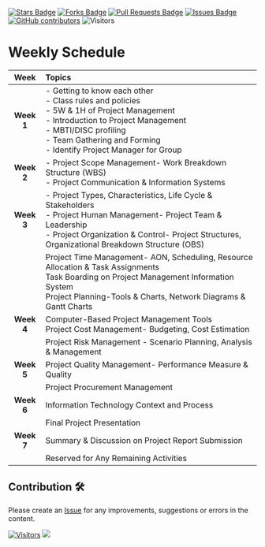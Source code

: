 <a href="https://github.com/drshahizan/project-management/stargazers"><img src="https://img.shields.io/github/stars/drshahizan/project-management" alt="Stars Badge"/></a>
<a href="https://github.com/drshahizan/project-management/network/members"><img src="https://img.shields.io/github/forks/drshahizan/project-management" alt="Forks Badge"/></a>
<a href="https://github.com/drshahizan/project-management/pulls"><img src="https://img.shields.io/github/issues-pr/drshahizan/project-management" alt="Pull Requests Badge"/></a>
<a href="https://github.com/drshahizan/project-management"><img src="https://img.shields.io/github/issues/drshahizan/project-management" alt="Issues Badge"/></a>
<a href="https://github.com/drshahizan/project-management/graphs/contributors"><img alt="GitHub contributors" src="https://img.shields.io/github/contributors/drshahizan/project-management?color=2b9348"></a>
![Visitors](https://api.visitorbadge.io/api/visitors?path=https%3A%2F%2Fgithub.com%2Fdrshahizan%2Fproject-management&labelColor=%23d9e3f0&countColor=%23697689&style=flat)

# Weekly Schedule

| **Week** | **Topics** |
|:-------:|:-----------|
| **Week 1** | - Getting to know each other <br> - Class rules and policies <br> - 5W & 1H of Project Management <br> - Introduction to Project Management <br> - MBTI/DISC profiling <br> - Team Gathering and Forming <br> - Identify Project Manager for Group |
| **Week 2** | - Project Scope Management- Work Breakdown Structure (WBS) <br> - Project Communication & Information Systems |
| **Week 3** | - Project Types, Characteristics, Life Cycle & Stakeholders <br> - Project Human Management- Project Team & Leadership <br> - Project Organization & Control- Project Structures, Organizational Breakdown Structure (OBS) |
|  | Project Time Management- AON, Scheduling, Resource Allocation & Task Assignments <br> Task Boarding on Project Management Information System <br> Project Planning-Tools & Charts, Network Diagrams & Gantt Charts |
| **Week 4** | Computer-Based Project Management Tools <br> Project Cost Management- Budgeting, Cost Estimation |
|  | Project Risk Management - Scenario Planning, Analysis & Management |
| **Week 5** | Project Quality Management- Performance Measure & Quality |
|  | Project Procurement Management |
| **Week 6** | Information Technology Context and Process |
|  | Final Project Presentation |
| **Week 7** | Summary & Discussion on Project Report Submission |
|  | Reserved for Any Remaining Activities |


## Contribution 🛠️
Please create an [Issue](https://github.com/drshahizan/project-management/issues) for any improvements, suggestions or errors in the content.

[![Visitors](https://api.visitorbadge.io/api/visitors?path=https%3A%2F%2Fgithub.com%2Fdrshahizan&labelColor=%23697689&countColor=%23555555&style=plastic)](https://visitorbadge.io/status?path=https%3A%2F%2Fgithub.com%2Fdrshahizan)
![](https://hit.yhype.me/github/profile?user_id=81284918)
